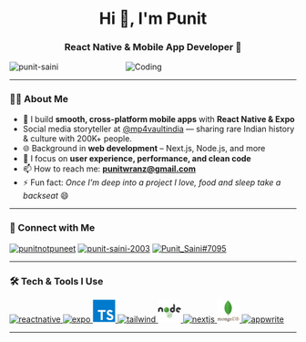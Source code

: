 <h1 align="center">Hi 👋, I'm Punit</h1>
<h3 align="center">React Native & Mobile App Developer 🚀</h3>
<img align="right" alt="Coding" width="300" src="https://media.giphy.com/media/qgQUggAC3Pfv687qPC/giphy.gif">

<p align="left">
  <img src="https://komarev.com/ghpvc/?username=punit-saini&label=Profile%20views&color=0e75b6&style=flat" alt="punit-saini" />
</p>

---

### 👨‍💻 About Me
- 📱 I build **smooth, cross-platform mobile apps** with **React Native & Expo**
- Social media storyteller at [@mp4vaultindia](https://instagram.com/mp4vaultindia) — sharing rare Indian history & culture with 200K+ people.
- 🌐 Background in **web development** – Next.js, Node.js, and more  
- 🎯 I focus on **user experience, performance, and clean code**  
- 📫 How to reach me: **punitwranz@gmail.com**  
- ⚡ Fun fact: *Once I’m deep into a project I love, food and sleep take a backseat* 😄  

---

### 🤝 Connect with Me
<p align="left">
<a href="https://twitter.com/punitnotpuneet" target="_blank"><img align="center" src="https://raw.githubusercontent.com/rahuldkjain/github-profile-readme-generator/master/src/images/icons/Social/twitter.svg" alt="punitnotpuneet" height="30" width="40" /></a>
<a href="https://linkedin.com/in/punit-saini-2003" target="_blank"><img align="center" src="https://raw.githubusercontent.com/rahuldkjain/github-profile-readme-generator/master/src/images/icons/Social/linked-in-alt.svg" alt="punit-saini-2003" height="30" width="40" /></a>
<a href="https://discord.gg/Punit_Saini#7095" target="_blank"><img align="center" src="https://raw.githubusercontent.com/rahuldkjain/github-profile-readme-generator/master/src/images/icons/Social/discord.svg" alt="Punit_Saini#7095" height="30" width="40" /></a>
</p>

---

### 🛠️ Tech & Tools I Use
<p align="left">
  <a href="https://reactnative.dev/" target="_blank" rel="noreferrer"> <img src="https://reactnative.dev/img/header_logo.svg" alt="reactnative" width="40" height="40"/> </a>
  <a href="https://expo.dev/" target="_blank" rel="noreferrer"> <img src="https://avatars.githubusercontent.com/u/12504344?s=200&v=4" alt="expo" width="40" height="40"/> </a>
  <a href="https://www.typescriptlang.org/" target="_blank" rel="noreferrer"> <img src="https://raw.githubusercontent.com/devicons/devicon/master/icons/typescript/typescript-original.svg" alt="typescript" width="40" height="40"/> </a>
  <a href="https://tailwindcss.com/" target="_blank" rel="noreferrer"> <img src="https://www.vectorlogo.zone/logos/tailwindcss/tailwindcss-icon.svg" alt="tailwind" width="40" height="40"/> </a>
  <a href="https://nodejs.org" target="_blank" rel="noreferrer"> <img src="https://raw.githubusercontent.com/devicons/devicon/master/icons/nodejs/nodejs-original-wordmark.svg" alt="nodejs" width="40" height="40"/> </a>
  <a href="https://nextjs.org/" target="_blank" rel="noreferrer"> <img src="https://cdn.worldvectorlogo.com/logos/nextjs-2.svg" alt="nextjs" width="40" height="40"/> </a>
  <a href="https://www.mongodb.com/" target="_blank" rel="noreferrer"> <img src="https://raw.githubusercontent.com/devicons/devicon/master/icons/mongodb/mongodb-original-wordmark.svg" alt="mongodb" width="40" height="40"/> </a>
  <a href="https://appwrite.io/" target="_blank" rel="noreferrer"> <img src="https://avatars.githubusercontent.com/u/25003669?s=200&v=4" alt="appwrite" width="40" height="40"/> </a>
</p>

---

